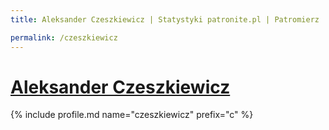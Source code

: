 ```yaml
---
title: Aleksander Czeszkiewicz | Statystyki patronite.pl | Patromierz

permalink: /czeszkiewicz
---
```


# [Aleksander Czeszkiewicz](https://patronite.pl/czeszkiewicz)

{% include profile.md name="czeszkiewicz" prefix="c" %}
